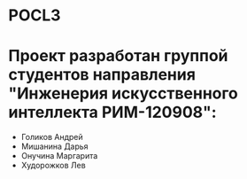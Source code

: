# POCL3

# Проект разработан группой студентов направления "Инженерия искусственного интеллекта РИМ-120908":
- Голиков Андрей
- Мишанина Дарья
- Онучина Маргарита
- Худорожков Лев
